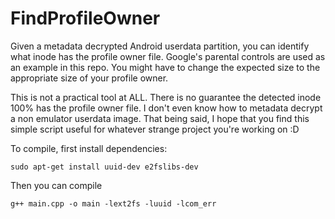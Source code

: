 # FindProfileOwner
Given a metadata decrypted Android userdata partition, you can identify what inode has the profile owner file.
Google's parental controls are used as an example in this repo. You might have to change the expected size to the appropriate size of your profile owner.

This is not a practical tool at ALL. There is no guarantee the detected inode 100% has the profile owner file. I don't even know how to metadata decrypt a non emulator userdata image.
That being said, I hope that you find this simple script useful for whatever strange project you're working on :D

To compile, first install dependencies: 

`sudo apt-get install uuid-dev e2fslibs-dev`

Then you can compile

`g++ main.cpp -o main -lext2fs -luuid -lcom_err`
